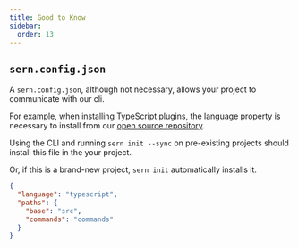 ```yaml
---
title: Good to Know
sidebar:
  order: 13
---
```


## `sern.config.json`

A `sern.config.json`, although not necessary, allows your project to communicate with our cli.

For example, when installing TypeScript plugins, the language property is necessary to install from our [open source repository](https://github.com/sern-handler/awesome-plugins).

Using the CLI and running `sern init --sync` on pre-existing projects should install this file in the your project.

Or, if this is a brand-new project, `sern init` automatically installs it.

```json title="sern.config.json"
{
  "language": "typescript",
  "paths": {
    "base": "src",
    "commands": "commands"
  }
}
```
